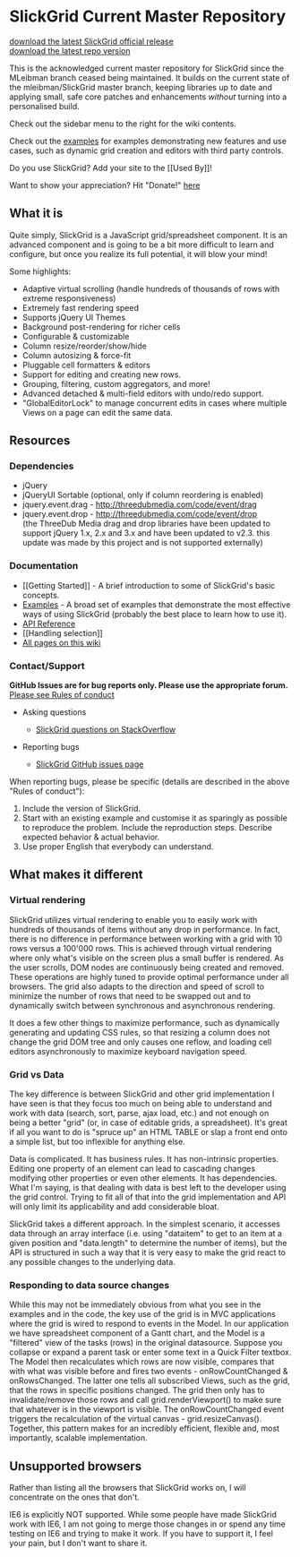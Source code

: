 # SlickGrid Current Master Repository

[download the latest SlickGrid official release](https://github.com/6pac/SlickGrid/releases)  
[download the latest repo version](https://github.com/6pac/SlickGrid)

This is the acknowledged current master repository for SlickGrid since the MLeibman branch ceased being maintained.
It builds on the current state of the mleibman/SlickGrid master branch, keeping libraries up to date and applying small,
safe core patches and enhancements _without_ turning into a personalised build. 

Check out the sidebar menu to the right for the wiki contents.

Check out the [examples](https://github.com/6pac/SlickGrid/wiki/Examples) for examples demonstrating new features and use cases, such as dynamic grid creation and editors with third party controls.

Do you use SlickGrid? Add your site to the [[Used By]]!

Want to show your appreciation?  Hit "Donate!" [here](https://www.paypal.com/cgi-bin/webscr?cmd=_donations&business=michael%2eleibman%40gmail%2ecom&lc=US&currency_code=USD&bn=PP%2dDonationsBF%3abtn_donateCC_LG%2egif%3aNonHosted)

<h2>What it is</h2>

Quite simply, SlickGrid is a JavaScript grid/spreadsheet component.
It is an advanced component and is going to be a bit more difficult to learn and configure, but once you realize its full potential, it will blow your mind!

Some highlights:

* Adaptive virtual scrolling (handle hundreds of thousands of rows with extreme responsiveness)
* Extremely fast rendering speed
* Supports jQuery UI Themes
* Background post-rendering for richer cells
* Configurable & customizable
* Column resize/reorder/show/hide
* Column autosizing & force-fit
* Pluggable cell formatters & editors
* Support for editing and creating new rows.
* Grouping, filtering, custom aggregators, and more!
* Advanced detached & multi-field editors with undo/redo support.
* "GlobalEditorLock" to manage concurrent edits in cases where multiple Views on a page can edit the same data. 

<h2>Resources</h2>

<h3>Dependencies</h3>

* jQuery
* jQueryUI Sortable (optional, only if column reordering is enabled)
* jquery.event.drag - http://threedubmedia.com/code/event/drag
* jquery.event.drop - http://threedubmedia.com/code/event/drop  
 (the ThreeDub Media drag and drop libraries have been updated to support jQuery 1.x, 2.x and 3.x and have been updated to v2.3. this update was made by this project and is not supported externally)

<h3>Documentation</h3>

* [[Getting Started]] - A brief introduction to some of SlickGrid's basic concepts.
* [Examples](https://github.com/6pac/SlickGrid/wiki/Examples) - A broad set of examples that demonstrate the most effective ways of using SlickGrid (probably the best place to learn how to use it).
* [API Reference](https://github.com/6pac/SlickGrid/wiki/API-Reference)
* [[Handling selection]]
* [All pages on this wiki](https://github.com/6pac/SlickGrid/wiki/_pages)

<h3>Contact/Support</h3>

**GitHub Issues are for bug reports only. Please use the appropriate forum.**
[Please see Rules of conduct](https://github.com/6pac/SlickGrid/wiki/Rules-of-conduct)

* Asking questions
    * [SlickGrid questions on StackOverflow](http://stackoverflow.com/questions/tagged/slickgrid)

* Reporting bugs
    * [SlickGrid GitHub issues page](https://github.com/6pac/SlickGrid/issues)

When reporting bugs, please be specific (details are described in the above "Rules of conduct"):

1. Include the version of SlickGrid.
2. Start with an existing example and customise it as sparingly as possible to reproduce the problem. Include the reproduction steps. Describe expected behavior & actual behavior. 
3. Use proper English that everybody can understand.

<h2>What makes it different</h2>

<h3>Virtual rendering</h3>

SlickGrid utilizes virtual rendering to enable you to easily work with hundreds of thousands of items without any drop in performance. In fact, there is no difference in performance between working with a grid with 10 rows versus a 100'000 rows. This is achieved through virtual rendering where only what's visible on the screen plus a small buffer is rendered. As the user scrolls, DOM nodes are continuously being created and removed. These operations are highly tuned to provide optimal performance under all browsers. The grid also adapts to the direction and speed of scroll to minimize the number of rows that need to be swapped out and to dynamically switch between synchronous and asynchronous rendering.

It does a few other things to maximize performance, such as dynamically generating and updating CSS rules, so that resizing a column does not change the grid DOM tree and only causes one reflow, and loading cell editors asynchronously to maximize keyboard navigation speed.

<h3>Grid vs Data</h3>

The key difference is between SlickGrid and other grid implementation I have seen is that they focus too much on being able to understand and work with data (search, sort, parse, ajax load, etc.) and not enough on being a better "grid" (or, in case of editable grids, a spreadsheet). It's great if all you want to do is "spruce up" an HTML TABLE or slap a front end onto a simple list, but too inflexible for anything else.

Data is complicated. It has business rules. It has non-intrinsic properties. Editing one property of an element can lead to cascading changes modifying other properties or even other elements. It has dependencies. What I'm saying, is that dealing with data is best left to the developer using the grid control. Trying to fit all of that into the grid implementation and API will only limit its applicability and add considerable bloat.

SlickGrid takes a different approach. In the simplest scenario, it accesses data through an array interface (i.e. using "dataitem" to get to an item at a given position and "data.length" to determine the number of items), but the API is structured in such a way that it is very easy to make the grid react to any possible changes to the underlying data. 

<h3>Responding to data source changes</h3>

While this may not be immediately obvious from what you see in the examples and in the code, the key use of the grid is in MVC applications where the grid is wired to respond to events in the Model.  In our application we have spreadsheet component of a Gantt chart, and the Model is a "filtered" view of the tasks (rows) in the original datasource.  Suppose you collapse or expand a parent task or enter some text in a Quick Filter textbox.  The Model then recalculates which rows are now visible, compares that with what was visible before and fires two events - onRowCountChanged & onRowsChanged.  The latter one tells all subscribed Views, such as the grid, that the rows in specific positions changed.  The grid then only has to invalidate/remove those rows and call grid.renderViewport() to make sure that whatever is in the viewport is visible.  The onRowCountChanged event triggers the recalculation of the virtual canvas - grid.resizeCanvas().  Together, this pattern makes for an incredibly efficient, flexible and, most importantly, scalable implementation. 


<h2>Unsupported browsers</h2>
Rather than listing all the browsers that SlickGrid works on, I will concentrate on the ones that don't.  

IE6 is explicitly NOT supported.  While some people have made SlickGrid work with IE6, I am not going to merge those changes in or spend any time testing on IE6 and trying to make it work.  If you have to support it, I feel your pain, but I don't want to share it.
